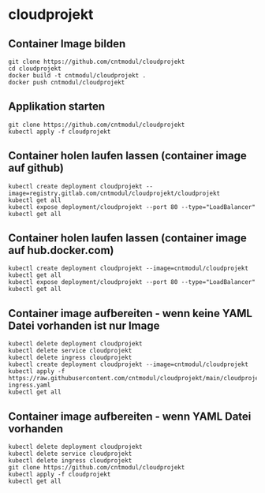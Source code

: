 # cloudprojekt

## Container Image bilden

    git clone https://github.com/cntmodul/cloudprojekt
    cd cloudprojekt
    docker build -t cntmodul/cloudprojekt .
    docker push cntmodul/cloudprojekt
    
    
## Applikation starten

    git clone https://github.com/cntmodul/cloudprojekt
    kubectl apply -f cloudprojekt


## Container holen laufen lassen (container image auf github)

    kubectl create deployment cloudprojekt --image=registry.gitlab.com/cntmodul/cloudprojekt/cloudprojekt
    kubectl get all
    kubectl expose deployment/cloudprojekt --port 80 --type="LoadBalancer"
    kubectl get all

## Container holen laufen lassen (container image auf hub.docker.com)

    kubectl create deployment cloudprojekt --image=cntmodul/cloudprojekt
    kubectl get all
    kubectl expose deployment/cloudprojekt --port 80 --type="LoadBalancer"
    kubectl get all


## Container image aufbereiten - wenn keine YAML Datei vorhanden ist nur Image

    kubectl delete deployment cloudprojekt
    kubectl delete service cloudprojekt
    kubectl delete ingress cloudprojekt
    kubectl create deployment cloudprojekt --image=cntmodul/cloudprojekt
    kubectl apply -f https://raw.githubusercontent.com/cntmodul/cloudprojekt/main/cloudprojekt-ingress.yaml
    kubectl get all
    
 ## Container image aufbereiten - wenn YAML Datei vorhanden

    kubectl delete deployment cloudprojekt
    kubectl delete service cloudprojekt
    kubectl delete ingress cloudprojekt
    git clone https://github.com/cntmodul/cloudprojekt
    kubectl apply -f cloudprojekt
    kubectl get all
    
